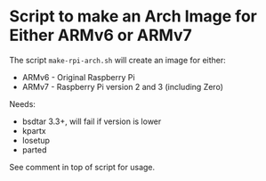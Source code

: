 
Script to make an Arch Image for Either ARMv6 or ARMv7
======================================================

The script `make-rpi-arch.sh` will create an image for either:

* ARMv6 - Original Raspberry Pi
* ARMv7 - Raspberry Pi version 2 and 3 (including Zero)

Needs:

* bsdtar 3.3+, will fail if version is lower
* kpartx
* losetup
* parted

See comment in top of script for usage.


